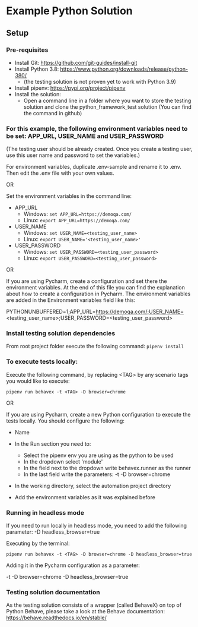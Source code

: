 # Example Python Solution

## Setup

### Pre-requisites
- Install Git: https://github.com/git-guides/install-git
- Install Python 3.8: https://www.python.org/downloads/release/python-380/
  - (the testing solution is not proven yet to work with Python 3.9)
- Install pipenv: https://pypi.org/project/pipenv
- Install the solution:
  - Open a command line in a folder where you want to store the testing solution and clone the python_framework_test solution
    (You can find the command in github)

### For this example, the following environment variables need to be set: APP_URL, USER_NAME and USER_PASSWORD 
(The testing user should be already created. Once you create a testing user, use this user name and password to set the variables.)

For environment variables, duplicate .env-sample and rename it to .env. Then edit the .env file with your own values.

OR

Set the environment variables in the command line:
- APP_URL
  - Windows: ```set APP_URL=https://demoqa.com/```
  - Linux: ```export APP_URL=https://demoqa.com/```
- USER_NAME
  - Windows: ```set USER_NAME=<testing_user_name>```
  - Linux: ```export USER_NAME='<testing_user_name>'```
- USER_PASSWORD
  - Windows: ```set USER_PASSWORD=<testing_user_password>```
  - Linux: ```export USER_PASSWORD=<testing_user_password>```
 
OR

If you are using Pycharm, create a configuration and set there the environment variables. At the end of this file you can find the explanation about how to create a configuration in Pycharm. The environment variables are added in the Environment variables field like this:

PYTHONUNBUFFERED=1;APP_URL=https://demoqa.com/;USER_NAME=<testing_user_name>;USER_PASSWORD=<testing_user_password>

### Install testing solution dependencies
From root project folder execute the following command: ```pipenv install```

### To execute tests locally:

Execute the following command, by replacing \<TAG\> by any scenario tags you would like to execute:
```
pipenv run behavex -t <TAG> -D browser=chrome
```

OR

If you are using Pycharm, create a new Python configuration to execute the tests locally. You should configure the following:

- Name
- In the Run section you need to:
  
    - Select the pipenv env you are using as the python to be used
    - In the dropdown select 'module'
    - In the field next to the dropdown write behavex.runner as the runner
    - In the last field write the parameters: -t <TAG> -D browser=chrome
- In the working directory, select the automation project directory
- Add the environment variables as it was explained before

### Running in headless mode
If you need to run locally in headless mode, you need to add the following parameter: -D headless_browser=true

Executing by the terminal:

```
pipenv run behavex -t <TAG> -D browser=chrome -D headless_browser=true
```

Adding it in the Pycharm configuration as a parameter:

-t <TAG> -D browser=chrome -D headless_browser=true
  

### Testing solution documentation
As the testing solution consists of a wrapper (called BehaveX) on top of Python Behave, please take a look at the Behave documentation:
https://behave.readthedocs.io/en/stable/
